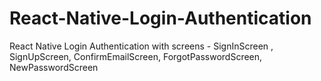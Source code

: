 # React-Native-Login-Authentication
React Native Login Authentication with screens - SignInScreen , SignUpScreen, ConfirmEmailScreen, ForgotPasswordScreen, NewPasswordScreen
